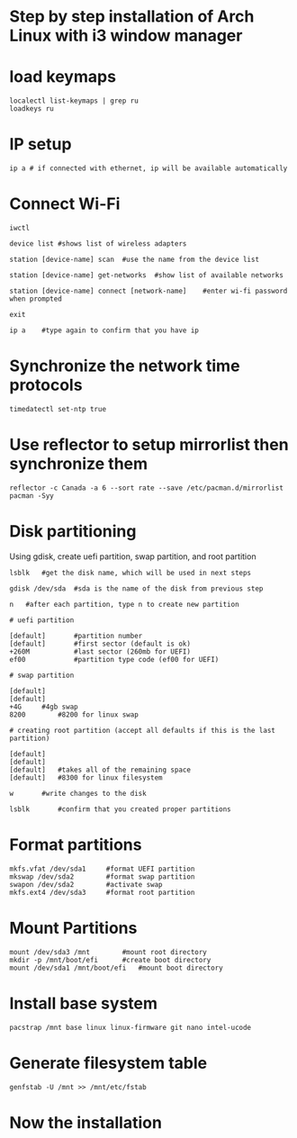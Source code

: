 # Step by step installation of Arch Linux with i3 window manager

# load keymaps
``` 
localectl list-keymaps | grep ru
loadkeys ru
```

# IP setup
```
ip a # if connected with ethernet, ip will be available automatically
```
# Connect Wi-Fi
```
iwctl

device list	#shows list of wireless adapters

station [device-name] scan	#use the name from the device list

station [device-name] get-networks	#show list of available networks

station [device-name] connect [network-name]	#enter wi-fi password when prompted

exit

ip a	#type again to confirm that you have ip
```
# Synchronize the network time protocols
```
timedatectl set-ntp true
```
# Use reflector to setup mirrorlist then synchronize them
```
reflector -c Canada -a 6 --sort rate --save /etc/pacman.d/mirrorlist
pacman -Syy
```
# Disk partitioning
Using gdisk, create uefi partition, swap partition, and root partition
```
lsblk	#get the disk name, which will be used in next steps

gdisk /dev/sda	#sda is the name of the disk from previous step

n	#after each partition, type n to create new partition

# uefi partition

[default]		#partition number
[default]		#first sector (default is ok)
+260M			#last sector (260mb for UEFI)
ef00			#partition type code (ef00 for UEFI)

# swap partition

[default]
[default]
+4G		#4gb swap
8200		#8200 for linux swap

# creating root partition (accept all defaults if this is the last partition)

[default]
[default]
[default]	#takes all of the remaining space
[default]	#8300 for linux filesystem

w 		#write changes to the disk

lsblk		#confirm that you created proper partitions
```
# Format partitions
```
mkfs.vfat /dev/sda1		#format UEFI partition
mkswap /dev/sda2		#format swap partition
swapon /dev/sda2		#activate swap
mkfs.ext4 /dev/sda3		#format root partition
```
# Mount Partitions
```
mount /dev/sda3 /mnt		#mount root directory
mkdir -p /mnt/boot/efi		#create boot directory
mount /dev/sda1 /mnt/boot/efi	#mount boot directory
```
# Install base system
```
pacstrap /mnt base linux linux-firmware git nano intel-ucode
```
# Generate filesystem table
```
genfstab -U /mnt >> /mnt/etc/fstab
```
# Now the installation
